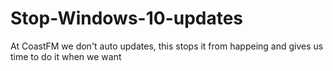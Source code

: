 # Stop-Windows-10-updates
At CoastFM we don't auto updates, this stops it from happeing and gives us time to do it when we want
